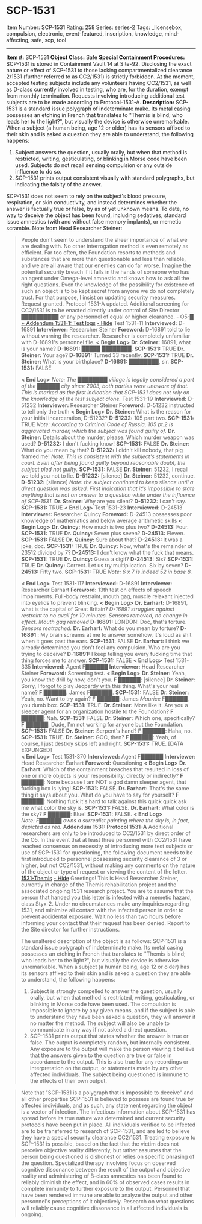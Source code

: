 # SCP-1531
Item Number: SCP-1531
Rating: 258
Series: series-2
Tags: _licensebox, compulsion, electronic, event-featured, inscription, knowledge, mind-affecting, safe, scp, tool

---

**Item #:** SCP-1531
**Object Class:** Safe
**Special Containment Procedures:** SCP-1531 is stored in Containment Vault 14 at Site-92. Disclosing the exact nature or effect of SCP-1531 to those lacking compartmentalized clearance 2/1531 (further referred to as CC2/1531) is strictly forbidden. At the moment, accepted testing subjects include any volunteers having CC2/1531, as well as D-class currently involved in testing, who are, for the duration, exempt from monthly termination. Requests involving introducing additional test subjects are to be made according to Protocol-1531-A.
**Description:** SCP-1531 is a standard issue polygraph of indeterminate make. Its metal casing possesses an etching in French that translates to "Themis is blind; who leads her to the light?", but visually the device is otherwise unremarkable. When a subject (a human being, age 12 or older) has its sensors affixed to their skin and is asked a question they are able to understand, the following happens:
  1. Subject answers the question, usually orally, but when that method is restricted, writing, gesticulating, or blinking in Morse code have been used. Subjects do not recall sensing compulsion or any outside influence to do so.
  2. SCP-1531 prints output consistent visually with standard polygraphs, but indicating the falsity of the answer.

SCP-1531 does not seem to rely on the subject's blood pressure, respiration, or skin conductivity, and instead determines whether the answer is factually true or false, by as of yet unknown means. To date, no way to deceive the object has been found, including sedatives, standard issue amnestics (with and without false memory implants), or memetic scramble.
Note from Head Researcher Steiner:
> People don't seem to understand the sheer importance of what we are dealing with. No other interrogation method is even remotely as efficient. Far too often, the Foundation resorts to methods and substances that are more than questionable and less than reliable, and we are all aware that our enemies can do far worse. Imagine the potential security breach if it falls in the hands of someone who has an agent under Omega-level amnestic and knows how to ask all the right questions. Even the knowledge of the possibility for existence of such an object is to be kept secret from anyone we do not completely trust. For that purpose, I insist on updating security measures.
> Request granted. Protocol-1531-A updated. Additional screening for CC2/1531 is to be enacted directly under control of Site Director ██████████ or any personnel of equal or higher clearance. - O5-█
[\+ Addendum 1531-1: Test logs](javascript:;)
[\- Hide](javascript:;)
Test 1531-11
> **Interviewed:** D-16891
> **Interviewer:** Researcher Steiner
> **Foreword:** D-16891 told to lie without warning the researcher. Researcher is completely unfamiliar with D-16891's personnel file.
> **< Begin Log>**
> **Dr. Steiner:** 16891, what is your name?
> **D-16891:** █████ ████████.
> **SCP-1531:** TRUE
> **Dr. Steiner:** Your age?
> **D-16891:** Turned 33 recently.
> **SCP-1531:** TRUE
> **Dr. Steiner:** What is your birthplace?
> **D-16891:** ████████, sir.
> **SCP-1531:** FALSE  
>    
>  **< End Log>**
> _Note: The ████████ village is legally considered a part of the ██████ city since 2003, both parties were unaware of that. This is marked as the first indication that SCP-1531 does not rely on the knowledge of the test subject alone._
Test 1531-19
> **Interviewed:** D-51232
> **Interviewer:** Researcher Steiner
> **Foreword:** D-51232 instructed to tell only the truth
> **< Begin Log>**
> **Dr. Steiner:** What is the reason for your initial incarceration, D-51232?
> **D-51232:** 105 part two.
> **SCP-1531:** TRUE
> _Note: According to Criminal Code of Russia, 105 pt.2 is aggravated murder, which the subject was found guilty of._
> **Dr. Steiner:** Details about the murder, please. Which murder weapon was used?
> **D-51232:** I don't fucking know!
> **SCP-1531:** FALSE
> **Dr. Steiner:** What do you mean by that?
> **D-51232:** I didn't kill nobody, that pig framed me!
> _Note: This is consistent with the subject's statements in court. Even after being found guilty beyond reasonable doubt, the subject pled not guilty._
> **SCP-1531:** FALSE
> **Dr. Steiner:** 51232, I recall we told you not to lie.
> **D-51232:** [silence]
> **Dr. Steiner:** 51232, continue.
> **D-51232:** [silence]
> _Note: the subject continued to keep silence until a direct question was asked. First indication that it's impossible to state anything that is not an answer to a question while under the influence of SCP-1531._
> **Dr. Steiner:** Why are you silent?
> **D-51232:** I can't say.
> **SCP-1531:** TRUE
> **< End Log>**
Test 1531-23
> **Interviewed:** D-24513
> **Interviewer:** Researcher Quincy
> **Foreword:** D-24513 possesses poor knowledge of mathematics and below average arithmetic skills
> **< Begin Log>**
> **Dr. Quincy:** How much is two plus two?
> **D-24513:** Four.
> **SCP-1531:** TRUE
> **Dr. Quincy:** Seven plus seven?
> **D-24513:** Eleven.
> **SCP-1531:** FALSE
> **Dr. Quincy:** Sure about that?
> **D-24513:** It was a joke, doc.
> **SCP-1531:** TRUE
> **Dr. Quincy:** Now, what's the remainder of 23512 divided by 7?
> **D-24513:** I don't know what the fuck that means.
> **SCP-1531:** TRUE
> **Dr. Quincy:** Guess a digit?
> **D-24513:** Six?
> **SCP-1531:** TRUE
> **Dr. Quincy:** Correct. Let us try multiplication. Six by seven?
> **D-24513:** Fifty two.
> **SCP-1531:** TRUE
> _Note: 6 x 7 is indeed 52 in base 8._  
>    
>  **< End Log>**
Test 1531-117
> **Interviewed:** D-16891
> **Interviewer:** Researcher Earhart
> **Foreword:** 13th test on effects of speech impairments. Full-body restraint, mouth gag, muscle relaxant injected into eyelids to prevent blinking.
> **< Begin Log>**
> **Dr. Earhart:** D-16891, what is the capital of Great Britain?
> _D-16891 struggles against restraint to no avail for 10 minutes. Sensors removed, no change in effect. Mouth gag removed_
> **D-16891:** LONDON! Doc, that's torture.  
>  _Sensors reattached._
> **Dr. Earhart:** What do you mean by torture?
> **D-16891** : My brain screams at me to answer somehow, it's loud as shit when it goes past the ears.
> **SCP-1531:** FALSE
> **Dr. Earhart:** I think we already determined you don't feel any compulsion. Who are you trying to deceive?
> **D-16891:** I keep telling you every fucking time that thing forces me to answer.
> **SCP-1531:** FALSE
> **< End Log>**
Test 1531-335
> **Interviewed:** Agent F██████
> **Interviewer:** Head Researcher Steiner
> **Foreword:** Screening test.
> **< Begin Log>**
> **Dr. Steiner:** Yeah, you know the drill by now, don't you.
> **F** ██████: [silence]
> **Dr. Steiner:** Sorry, I forgot to play Jeopardy with this thing. What's your real name?
> **F** ██████: James F██████.
> **SCP-1531:** FALSE
> **Dr. Steiner:** Yeah, no. Want to try again?
> **F** ██████: James _Maurice_ F██████, you dumb box.
> **SCP-1531:** TRUE.
> **Dr. Steiner:** More like it. Are you a sleeper agent for an organization hostile to the Foundation?
> **F** ██████: Nah.
> **SCP-1531:** FALSE
> **Dr. Steiner:** Which one, specifically?
> **F** ██████: Dude, I'm not working for anyone but the Foundation.
> **SCP-1531:** FALSE
> **Dr. Steiner:** Serpent's hand?
> **F** ██████: Haha, no.
> **SCP-1531:** TRUE.
> **Dr. Steiner:** GOC, then?
> **F** ██████: Yeah, of course, I just destroy skips left and right.
> **SCP-1531:** TRUE.
> [DATA EXPUNGED]  
>  **< End Log>**
Test 1531-370
> **Interviewed:** Agent F██████
> **Interviewer:** Head Researcher Earhart
> **Foreword:** Questioning
> **< Begin Log>**
> **Dr. Earhart:** Which of the containment breaches that resulted in loss of one or more objects is your responsibility, directly or indirectly?
> **F** ██████: None because I am NOT a god damn sleeper agent, that fucking box is lying!
> **SCP-1531:** FALSE.
> **Dr. Earhart:** That's the same thing it says about you. What do you have to say for yourself?
> **F** ██████: Nothing fuck it's hard to talk against this quick quick ask me what color the sky is.
> **SCP-1531:** FALSE.
> **Dr. Earhart:** What color is the sky?
> **F** ██████: Blue!
> **SCP-1531:** FALSE.
> **< End Log>**  
>  _Note: F██████ owns a surrealist painting where the sky is, in fact, depicted as red._
**Addendum 1531: Protocol 1531-A**
Additional researchers are only to be introduced to CC2/1531 by direct order of the O5. In the event that at least three personnel with CC2/1531 have reached consensus on necessity of introducing more test subjects or use of SCP-1531 for questioning, the following document needs to be first introduced to personnel possessing security clearance of 3 or higher, but not CC2/1531, without making any comments on the nature of the object or type of request or viewing the content of the letter.
[1531-Themis](javascript:;)
[\- Hide](javascript:;)
> Greetings!
> This is Head Researcher Steiner, currently in charge of the Themis rehabilitation project and the associated ongoing 1531 research project.
> You are to assume that the person that handed you this letter is infected with a memetic hazard, class Styx-2. Under no circumstances make any inquiries regarding 1531, and minimize all contact with the infected person in order to prevent accidental exposure. Wait no less than two hours before informing your contact that their request has been denied. Report to the Site director for further instructions.  
>    
>  The unaltered description of the object is as follows:
> SCP-1531 is a standard issue polygraph of indeterminate make. Its metal casing possesses an etching in French that translates to "Themis is blind; who leads her to the light?", but visually the device is otherwise unremarkable. When a subject (a human being, age 12 or older) has its sensors affixed to their skin and is asked a question they are able to understand, the following happens:
>   1. Subject is strongly compelled to answer the question, usually orally, but when that method is restricted, writing, gesticulating, or blinking in Morse code have been used. The compulsion is impossible to ignore by any given means, and if the subject is able to understand they have been asked a question, they will answer it no matter the method. The subject will also be unable to communicate in any way if not asked a direct question.
>   2. SCP-1531 prints output that states whether the answer is true or false. The output is completely random, but internally consistent. Any exposure to the output will make the person viewing it believe that the answers given to the question are true or false in accordance to the output. This is also true for any recordings or interpretation on the output, or statements made by any other affected individuals. The subject being questioned is immune to the effects of their own output.
> 

> Note that "SCP-1531 is a polygraph that is impossible to deceive" and all other properties SCP-1531 is believed to possess are found true by affected individuals, and as such, any statement regarding the object is a vector of infection.
> The infectious information about SCP-1531 has spread before its true nature was determined and current security protocols have been put in place. All individuals verified to be infected are to be transferred to research of SCP-1531, and are led to believe they have a special security clearance CC2/1531.
> Treating exposure to SCP-1531 is possible, based on the fact that the victim does not perceive objective reality differently, but rather assumes that the person being questioned is dishonest or relies on specific phrasing of the question. Specialized therapy involving focus on observed cognitive dissonance between the result of the output and objective reality and administering of B-class amnestics has been found to reliably diminish the effect, and in 60% of observed cases results in complete immunity to further exposure to the output. Personnel that have been rendered immune are able to analyze the output and other personnel's perceptions of it objectively.
> Research on what questions will reliably cause cognitive dissonance in all affected individuals is ongoing.